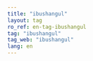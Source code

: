 ```yaml
---
title: "ibushangul"
layout: tag
ro_ref: en-tag-ibushangul
tag: "ibushangul"
tag_web: "ibushangul"
lang: en
---
```

